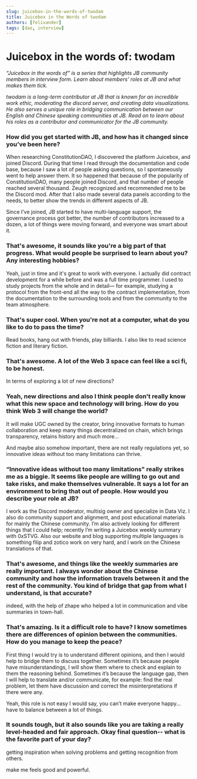```yaml
---
slug: juicebox-in-the-words-of-twodam
title: Juicebox in the Words of twodam 
authors: [felixander]
tags: [dao, interview]
---
```


# Juicebox in the words of: twodam

*“Juicebox in the words of” is a series that highlights JB community members in interview form. Learn about members’ roles at JB and what makes them tick.*

*twodam is a long-term contributor at JB that is known for an incredible work ethic, moderating the discord server, and creating data visualizations. He also serves a unique role in bridging communication between our English and Chinese speaking communities at JB. Read on to learn about his roles as a contributor and communicator for the JB community.*

### How did you get started with JB, and how has it changed since you’ve been here?

When researching ConstitutionDAO, I discovered the platform Juicebox, and joined Discord. During that time I read through the documentation and code base, because I saw a lot of people asking questions, so I spontaneously went to help answer them. It so happened that because of the popularity of ConstitutionDAO, many people joined Discord, and that number of people reached several thousand. Zeugh recognized and recommended me to be the Discord mod. After that I also made several data panels according to the needs, to better show the trends in different aspects of JB. 

Since I’ve joined, JB started to have multi-language support, the governance process got better, the number of contributors increased to a dozen, a lot of things were moving forward, and everyone was smart about it.

### That's awesome, it sounds like you're a big part of that progress. What would people be surprised to learn about you? Any interesting hobbies?

Yeah, just in time and it's great to work with everyone. I actually did contract development for a while before and was a full time programmer. I used to study projects from the whole and in detail— for example, studying a protocol from the front-end all the way to the contract implementation, from the documentation to the surrounding tools and from the community to the team atmosphere.

### That's super cool. When you're not at a computer, what do you like to do to pass the time?

Read books, hang out with friends, play billiards. I also like to read science fiction and literary fiction.

### That's awesome. A lot of the Web 3 space can feel like a sci fi, to be honest.

In terms of exploring a lot of new directions?

### Yeah, new directions and also I think people don't really know what this new space and technology will bring. How do you think Web 3 will change the world?

It will make UGC owned by the creator, bring innovative formats to human collaboration and keep many things decentralized on chain, which brings transparency, retains history and much more...

And maybe also somehow important, there are not really regulations yet, so innovative ideas without too many limitations can thrive.

### “Innovative ideas without too many limitations" really strikes me as a biggie. It seems like people are willing to go out and take risks, and make themselves vulnerable. It says a lot for an environment to bring that out of people. How would you describe your role at JB?

I work as the Discord moderator, multisig owner and specialize in Data Viz. I also do community support and alignment, and post educational materials for mainly the Chinese community. I’m also actively looking for different things that I could help; recently I’m writing a Juicebox weekly summary with 0xSTVG. Also our website and blog supporting multiple languages is something filip and zotico work on very hard, and I work on the Chinese translations of that.

### That's awesome, and things like the weekly summaries are really important. I always wonder about the Chinese community and how the information travels between it and the rest of the community. You kind of bridge that gap from what I understand, is that accurate?

indeed, with the help of zhape who helped a lot in communication and vibe summaries in town-hall.

### That's amazing. Is it a difficult role to have? I know sometimes there are differences of opinion between the communities. How do you manage to keep the peace?

First thing I would try is to understand different opinions, and then I would help to bridge them to discuss together. Sometimes it’s because people have misunderstandings, I will show them where to check and explain to them the reasoning behind. Sometimes it’s because the language gap, then I will help to translate and/or communicate, for example: find the real problem, let them have discussion and correct the misinterpretations if there were any.

Yeah, this role is not easy I would say, you can’t make everyone happy... have to balance between a lot of things.

### It sounds tough, but it also sounds like you are taking a really level-headed and fair approach. Okay final question-- what is the favorite part of your day?

getting inspiration when solving problems and getting recognition from others.

make me feels good and powerful.
